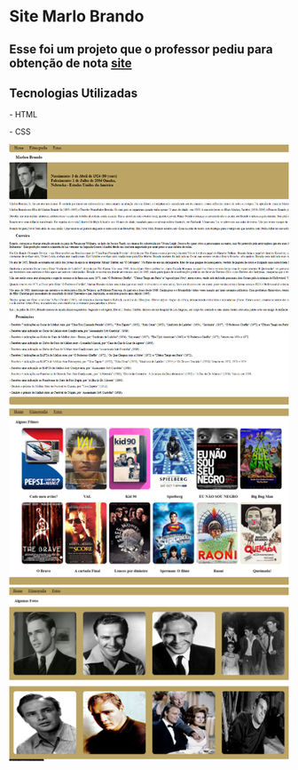 <h1>Site Marlo Brando</h1>
<h2>Esse foi um projeto que o professor pediu para obtenção de nota <a href="http://127.0.0.1:5500/index.html" target="">site</a></h2>
<h2>Tecnologias Utilizadas</h2>
  <p>- HTML</p>
  <p>- CSS</p>
<img src="https://github.com/DevEdsonAlmeida/Marlon-Brando/blob/main/images/Captura%20de%20tela%202023-09-24%20205001.png"/>
<img src="https://github.com/DevEdsonAlmeida/Marlon-Brando/blob/main/images/Captura%20de%20tela%202023-09-24%20205015.png"/>
<img src="https://github.com/DevEdsonAlmeida/Marlon-Brando/blob/main/images/Captura%20de%20tela%202023-09-24%20205024.png"/>
